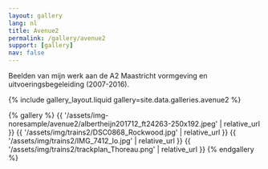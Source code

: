 ```yaml
---
layout: gallery
lang: nl
title: Avenue2
permalink: /gallery/avenue2
support: [gallery]
nav: false
---
```


Beelden van mijn werk aan de A2 Maastricht vormgeving en uitvoeringsbegeleiding
(2007-2016).

<!-- opieters methode -->
{% include gallery_layout.liquid gallery=site.data.galleries.avenue2 %}

<!-- lightgallery_tag.rb plugin -->

{% gallery %}
{{ '/assets/img-noresample/avenue2/albertheijn201712_ft24263-250x192.jpeg' | relative_url }}
{{ '/assets/img/trains2/DSC0868_Rockwood.jpg' | relative_url }}
{{ '/assets/img/trains2/IMG_7412_lo.jpg' | relative_url }}
{{ '/assets/img/trains2/trackplan_Thoreau.png' | relative_url }}
{% endgallery %}
